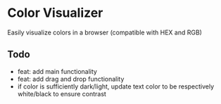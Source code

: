 # Color Visualizer

Easily visualize colors in a browser (compatible with HEX and RGB)

## Todo

- feat: add main functionality
- feat: add drag and drop functionality
- if color is sufficiently dark/light, update text color to be respectively white/black to ensure contrast
